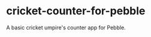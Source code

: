 cricket-counter-for-pebble
==========================

A basic cricket umpire's counter app for Pebble.
